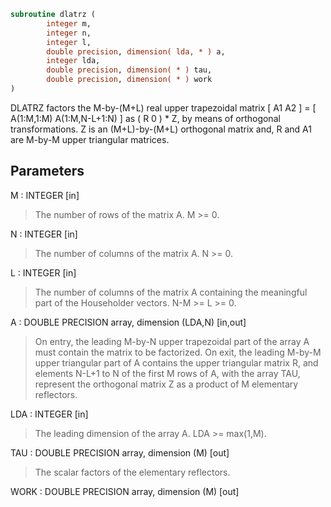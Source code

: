 ```fortran
subroutine dlatrz (
        integer m,
        integer n,
        integer l,
        double precision, dimension( lda, * ) a,
        integer lda,
        double precision, dimension( * ) tau,
        double precision, dimension( * ) work
)
```

DLATRZ factors the M-by-(M+L) real upper trapezoidal matrix
[ A1 A2 ] = [ A(1:M,1:M) A(1:M,N-L+1:N) ] as ( R  0 ) \* Z, by means
of orthogonal transformations.  Z is an (M+L)-by-(M+L) orthogonal
matrix and, R and A1 are M-by-M upper triangular matrices.

## Parameters
M : INTEGER [in]
> The number of rows of the matrix A.  M >= 0.

N : INTEGER [in]
> The number of columns of the matrix A.  N >= 0.

L : INTEGER [in]
> The number of columns of the matrix A containing the
> meaningful part of the Householder vectors. N-M >= L >= 0.

A : DOUBLE PRECISION array, dimension (LDA,N) [in,out]
> On entry, the leading M-by-N upper trapezoidal part of the
> array A must contain the matrix to be factorized.
> On exit, the leading M-by-M upper triangular part of A
> contains the upper triangular matrix R, and elements N-L+1 to
> N of the first M rows of A, with the array TAU, represent the
> orthogonal matrix Z as a product of M elementary reflectors.

LDA : INTEGER [in]
> The leading dimension of the array A.  LDA >= max(1,M).

TAU : DOUBLE PRECISION array, dimension (M) [out]
> The scalar factors of the elementary reflectors.

WORK : DOUBLE PRECISION array, dimension (M) [out]
